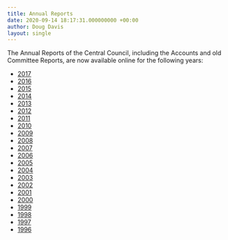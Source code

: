 ```yaml
---
title: Annual Reports
date: 2020-09-14 18:17:31.000000000 +00:00
author: Doug Davis
layout: single
---
```

The Annual Reports of the Central Council, including the Accounts and old Committee Reports, are now available online for the following years:

  * <a href="http://www.methods.org.uk/archive/ccr2017.htm" target="_blank" rel="noopener noreferrer">2017</a>
  * <a href="http://www.methods.org.uk/archive/ccr2016.htm" target="_blank" rel="noopener noreferrer">2016</a>
  * <a href="http://www.methods.org.uk/archive/ccr2015.htm" target="_blank" rel="noopener noreferrer">2015</a>
  * <a href="http://www.methods.org.uk/archive/ccr2014.htm" target="_blank" rel="noopener noreferrer">2014</a>
  * <a href="http://www.methods.org.uk/archive/ccr2013.htm" target="_blank" rel="noopener noreferrer">2013</a>
  * <a href="http://www.methods.org.uk/archive/ccr2012.htm" target="_blank" rel="noopener noreferrer">2012</a>
  * <a href="http://www.methods.org.uk/archive/ccr2011.htm" target="_blank" rel="noopener noreferrer">2011</a>
  * <a href="http://www.methods.org.uk/archive/ccr2010.htm" target="_blank" rel="noopener noreferrer">2010</a>
  * <a href="http://www.methods.org.uk/archive/ccr2009.htm" target="_blank" rel="noopener noreferrer">2009</a>
  * <a href="http://www.methods.org.uk/archive/ccr2008.htm" target="_blank" rel="noopener noreferrer">2008</a>
  * <a href="http://www.methods.org.uk/archive/ccr2007.htm" target="_blank" rel="noopener noreferrer">2007</a>
  * <a href="http://www.methods.org.uk/archive/ccr2006.htm" target="_blank" rel="noopener noreferrer">2006</a>
  * <a href="http://www.methods.org.uk/archive/ccr2005.htm" target="_blank" rel="noopener noreferrer">2005</a>
  * <a href="http://www.methods.org.uk/archive/ccr2004.htm" target="_blank" rel="noopener noreferrer">2004</a>
  * <a href="http://www.methods.org.uk/archive/ccr2003.htm" target="_blank" rel="noopener noreferrer">2003</a>
  * <a href="http://www.methods.org.uk/archive/ccr2002.htm" target="_blank" rel="noopener noreferrer">2002</a>
  * <a href="http://www.methods.org.uk/archive/ccr2001.htm" target="_blank" rel="noopener noreferrer">2001</a>
  * <a href="http://www.methods.org.uk/archive/ccr2000.htm" target="_blank" rel="noopener noreferrer">2000</a>
  * <a href="http://www.methods.org.uk/archive/ccr1999.htm" target="_blank" rel="noopener noreferrer">1999</a>
  * <a href="http://www.methods.org.uk/archive/ccr1998.htm" target="_blank" rel="noopener noreferrer">1998</a>
  * <a href="http://www.methods.org.uk/archive/ccr1997.htm" target="_blank" rel="noopener noreferrer">1997</a>
  * <a href="http://www.methods.org.uk/archive/ccr1996.htm" target="_blank" rel="noopener noreferrer">1996</a>
